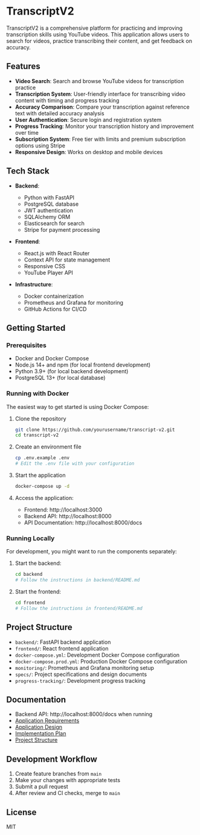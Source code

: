 # TranscriptV2

TranscriptV2 is a comprehensive platform for practicing and improving transcription skills using YouTube videos. This application allows users to search for videos, practice transcribing their content, and get feedback on accuracy.

## Features

- **Video Search**: Search and browse YouTube videos for transcription practice
- **Transcription System**: User-friendly interface for transcribing video content with timing and progress tracking
- **Accuracy Comparison**: Compare your transcription against reference text with detailed accuracy analysis
- **User Authentication**: Secure login and registration system
- **Progress Tracking**: Monitor your transcription history and improvement over time
- **Subscription System**: Free tier with limits and premium subscription options using Stripe
- **Responsive Design**: Works on desktop and mobile devices

## Tech Stack

- **Backend**:
  - Python with FastAPI
  - PostgreSQL database
  - JWT authentication
  - SQLAlchemy ORM
  - Elasticsearch for search
  - Stripe for payment processing

- **Frontend**:
  - React.js with React Router
  - Context API for state management
  - Responsive CSS
  - YouTube Player API

- **Infrastructure**:
  - Docker containerization
  - Prometheus and Grafana for monitoring
  - GitHub Actions for CI/CD

## Getting Started

### Prerequisites

- Docker and Docker Compose
- Node.js 14+ and npm (for local frontend development)
- Python 3.9+ (for local backend development)
- PostgreSQL 13+ (for local database)

### Running with Docker

The easiest way to get started is using Docker Compose:

1. Clone the repository
   ```bash
   git clone https://github.com/yourusername/transcript-v2.git
   cd transcript-v2
   ```

2. Create an environment file
   ```bash
   cp .env.example .env
   # Edit the .env file with your configuration
   ```

3. Start the application
   ```bash
   docker-compose up -d
   ```

4. Access the application:
   - Frontend: http://localhost:3000
   - Backend API: http://localhost:8000
   - API Documentation: http://localhost:8000/docs

### Running Locally

For development, you might want to run the components separately:

1. Start the backend:
   ```bash
   cd backend
   # Follow the instructions in backend/README.md
   ```

2. Start the frontend:
   ```bash
   cd frontend
   # Follow the instructions in frontend/README.md
   ```

## Project Structure

- `backend/`: FastAPI backend application
- `frontend/`: React frontend application
- `docker-compose.yml`: Development Docker Compose configuration
- `docker-compose.prod.yml`: Production Docker Compose configuration
- `monitoring/`: Prometheus and Grafana monitoring setup
- `specs/`: Project specifications and design documents
- `progress-tracking/`: Development progress tracking

## Documentation

- Backend API: http://localhost:8000/docs when running
- [Application Requirements](specs/application-requirements.md)
- [Application Design](specs/application-design.md)
- [Implementation Plan](specs/implementation-plan.md)
- [Project Structure](specs/project-directory-and-file-structure.md)

## Development Workflow

1. Create feature branches from `main`
2. Make your changes with appropriate tests
3. Submit a pull request
4. After review and CI checks, merge to `main`

## License

MIT 